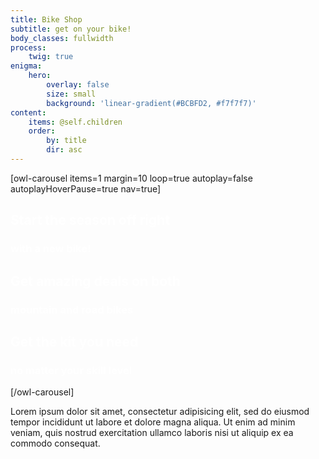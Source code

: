 ```yaml
---
title: Bike Shop
subtitle: get on your bike!
body_classes: fullwidth
process:
    twig: true
enigma:
    hero:
        overlay: false
        size: small
        background: 'linear-gradient(#BCBFD2, #f7f7f7)'
content:
    items: @self.children
    order:
        by: title
        dir: asc
---
```


[owl-carousel items=1 margin=10 loop=true autoplay=false autoplayHoverPause=true nav=true]
<div style="background: url({{ page.media['image-1.jpg'].brightness(-70).url }}) 50% 50%;background-size: cover;color:#fff;">
  <h2>Start the season off right</h2>
  <h3>with a new bike!</h3>
</div>
<div style="background: url({{ page.media['image-2.jpg'].brightness(-70).url }}) 50% 50%;background-size: cover;color:#fff;">
  <h2>Get amazing deals on both</h2>
  <h3>mountain and road bikes</h3>
</div>
<div style="background: url({{ page.media['image-3.jpg'].brightness(-70).url }}) 50% 50%;background-size: cover;color:#fff;">
  <h2>Get the kit you need</h2>
  <h3>no matter your skill level</h3>
</div>
[/owl-carousel]

Lorem ipsum dolor sit amet, consectetur adipisicing elit, sed do eiusmod
tempor incididunt ut labore et dolore magna aliqua. Ut enim ad minim veniam,
quis nostrud exercitation ullamco laboris nisi ut aliquip ex ea commodo
consequat.
